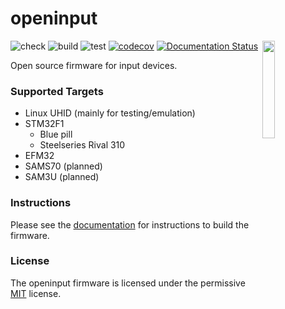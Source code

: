 # openinput

<img src="docs/assets/logo.svg" alt="" width="20%" align="right">

![check](https://github.com/openinput-fw/openinput/workflows/check/badge.svg)
![build](https://github.com/openinput-fw/openinput/workflows/build/badge.svg)
![test](https://github.com/openinput-fw/openinput/workflows/test/badge.svg)
[![codecov](https://codecov.io/gh/openinput-fw/openinput/branch/main/graph/badge.svg?token=aVVYxo5tUf)](https://codecov.io/gh/openinput-fw/openinput)
[![Documentation Status](https://readthedocs.org/projects/openinput/badge/?version=latest)](https://openinput.readthedocs.io/en/latest/?badge=latest)

Open source firmware for input devices.

### Supported Targets
- Linux UHID (mainly for testing/emulation)
- STM32F1
  - Blue pill
  - Steelseries Rival 310
- EFM32
- SAMS70 (planned)
- SAM3U (planned)

### Instructions

Please see the [documentation](https://openinput.readthedocs.io/en/latest/#getting-started)
for instructions to build the firmware.

### License

The openinput firmware is licensed under the permissive [MIT](LICENSE) license.
